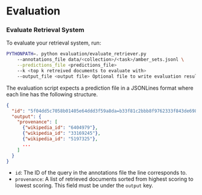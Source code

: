 # Evaluation

### Evaluate Retrieval System
To evaluate your retrieval system, run:
```bash
PYTHONPATH=. python evaluation/evaluate_retriever.py 
    --annotations_file data/<collection>/<task>/amber_sets.jsonl \
    --predictions_file <predictions_file>
    --k <top k retreived documents to evaluate with>
    --output_file <output file> Optional file to write evaluation results to. If not provided, results will be printed.
```

The evaluation script expects a prediction file in a JSONLines format where each line has the following structure.

```JSON
{
  "id": "5f04dd5c7058b01405e64ddd3f59a8da=b33f81c2bbb8f9762333f843de698c8a",
  "output": {
    "provenance": [
      {"wikipedia_id": "6404979"}, 
      {"wikipedia_id": "33169245"}, 
      {"wikipedia_id": "5197325"},
      ...
    ]
  }
}
```

* `id`: The ID of the query in the annotations file the line corresponds to.
* `provenance`: A list of retrieved documents sorted from highest scoring to lowest scoring. This field must be under the `output` key.
